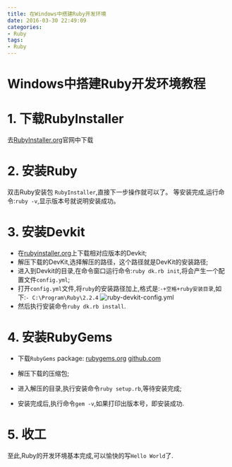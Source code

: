 ```yaml
---
title: 在Windows中搭建Ruby开发环境
date: 2016-03-30 22:49:09
categories:
- Ruby
tags:
- Ruby
---
```

# Windows中搭建Ruby开发环境教程
# 1. 下载RubyInstaller
   去[RubyInstaller.org](http://rubyinstaller.org/downloads/)官网中下载

# 2. 安装Ruby
   双击Ruby安装包 `RubyInstaller`,直接下一步操作就可以了。
   等安装完成,运行命令:`ruby -v`,显示版本号就说明安装成功。

# 3. 安装Devkit
   * 在[rubyinstaller.org](http://rubyinstaller.org/downloads/)上下载相对应版本的Devkit;
   * 解压下载的DevKit,选择解压的路径，这个路径就是DevKit的安装路径;
   * 进入到Devkit的目录,在命令窗口运行命令:`ruby dk.rb init`,将会产生一个配置文件`config.yml`;
   * 打开`config.yml`文件,将`ruby`的安装路径加上,格式是:`-+空格+ruby安装目录`,如下:`- C:\Program\Ruby\2.2.4`
   ![ruby-devkit-config.yml][1]
   * 然后执行安装命令`ruby dk.rb install`.

# 4. 安装RubyGems
   * 下载`RubyGems` package:
   [rubygems.org](https://rubygems.org/pages/download) [github.com](https://github.com/rubygems/rubygems/releases)

   * 解压下载的压缩包;
   * 进入解压的目录,执行安装命令`ruby setup.rb`,等待安装完成;
   * 安装完成后,执行命令`gem -v`,如果打印出版本号，即安装成功.

# 5. 收工
   至此,Ruby的开发环境基本完成,可以愉快的写`Hello World`了.

  [1]: https://segmentfault.com/img/bVtObG
